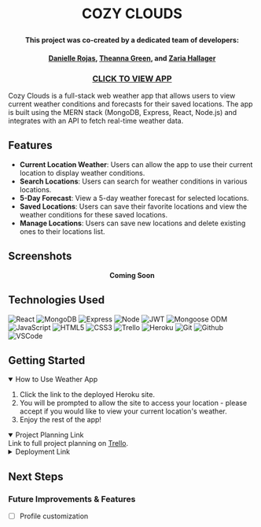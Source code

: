 # <p align="center">COZY CLOUDS</p>

#### <p align=center>This project was co-created by a dedicated team of developers:</p>
#### <p align=center>[Danielle Rojas](https://www.linkedin.com/in/daniellerojas1/), [Theanna Green](https://www.linkedin.com/in/theanna-green/), and [Zaria Hallager](https://www.linkedin.com/in/zariahallager/)</p>

### <p align="center">[CLICK TO VIEW APP](https://cozy-clouds-app-3a452a07a7d6.herokuapp.com)</p>


Cozy Clouds is a full-stack web weather app that allows users to view current weather conditions and forecasts for their saved locations. The app is built using the MERN stack (MongoDB, Express, React, Node.js) and integrates with an API to fetch real-time weather data.

## Features
- **Current Location Weather**: Users can allow the app to use their current location to display weather conditions.
- **Search Locations**: Users can search for weather conditions in various locations.
- **5-Day Forecast**: View a 5-day weather forecast for selected locations.
- **Saved Locations**: Users can save their favorite locations and view the weather conditions for these saved locations.
- **Manage Locations**: Users can save new locations and delete existing ones to their locations list.

## Screenshots
**<p align=center>Coming Soon</p>**

## Technologies Used

![React](https://img.shields.io/badge/-React-05122A?style=flat&logo=react)
![MongoDB](https://img.shields.io/badge/-MongoDB-05122A?style=flat&logo=mongodb)
![Express](https://img.shields.io/badge/-Express-05122A?style=flat&logo=express)
![Node](https://img.shields.io/badge/-Node.js-05122A?style=flat&logo=node.js)
![JWT](https://img.shields.io/badge/-JSON_Web_Tokens-05122A?style=flat&logo=jsonwebtokens)
![Mongoose ODM](https://img.shields.io/badge/-Mongoose_ODM-05122A?style=flat&logo=mongodb)
![JavaScript](https://img.shields.io/badge/-JavaScript-05122A?style=flat&logo=javascript)
![HTML5](https://img.shields.io/badge/-HTML5-05122A?style=flat&logo=html5)
![CSS3](https://img.shields.io/badge/-CSS-05122A?style=flat&logo=css3)
![Trello](https://img.shields.io/badge/-Trello-05122A?style=flat&logo=trello)
![Heroku](https://img.shields.io/badge/-Heroku-05122A?style=flat&logo=heroku)
![Git](https://img.shields.io/badge/-Git-05122A?style=flat&logo=git)
![Github](https://img.shields.io/badge/-GitHub-05122A?style=flat&logo=github)
![VSCode](https://img.shields.io/badge/-VS_Code-05122A?style=flat&logo=visualstudio)

## Getting Started
<details open>
    <summary>How to Use Weather App</summary>
    <ol>
        <li>Click the link to the deployed Heroku site.</li>
        <li>You will be prompted to allow the site to access your location - please accept if you would like to view your current location's weather.</li>
        <li>Enjoy the rest of the app!</li>
    </ol>
</details>
<details open>
    <summary> Project Planning Link</summary>
    Link to full project planning on <a href="https://trello.com/invite/b/6kFA05h5/ATTIfed358706314e9e5714943aa82b2528721C8DD7B/project-4-capstone-team-project">Trello</a>.
</details>
<details>
    <summary>Deployment Link</summary>
    <a href="https://cozy-clouds-app-3a452a07a7d6.herokuapp.com">Cozy Clouds - Heroku</a>
</details>

## Next Steps
### Future Improvements & Features
- [ ] Profile customization
